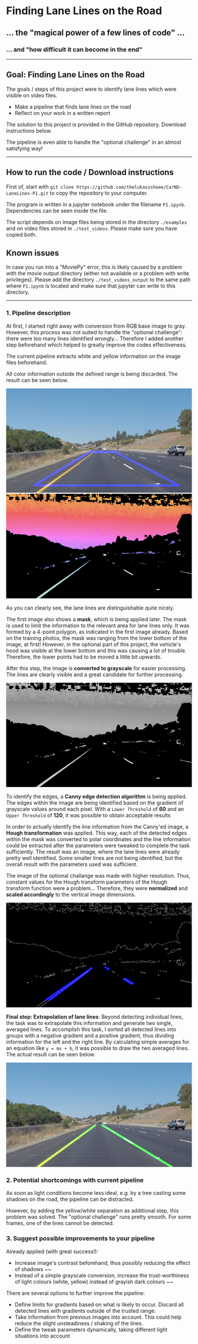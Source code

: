 # **Finding Lane Lines on the Road** 

## ... the "magical power of a few lines of code" ...
### ... and "how difficult it can become in the end" 

---

## Goal: Finding Lane Lines on the Road

The goals / steps of this project were to identify lane lines which were visible on video files. 

- Make a pipeline that finds lane lines on the road
- Reflect on your work in a written report

The solution to this project is provided in the GitHub repository. Download instructions below.

The pipeline is even able to handle the "optional challenge" in an almost satisfying way!


[//]: # (Image References)

[image10]: ./writeup_images/1_mask_solidYellowCurve.jpg "Original image"
[image11]: ./writeup_images/2_HLS_image_solidYellowCurve.jpg "HLS image"
[image12]: ./writeup_images/3_grayscale_solidYellowCurve.jpg "Grayscale image"
[image13]: ./writeup_images/4_canny_hough_solidYellowCurve.jpg "Canny"
[image14]: ./writeup_images/5_final_lines_solidYellowCurve.jpg "Final image"


[image1]: ./writeup_images/grayscale.jpg "Grayscale" 
[image2]: ./writeup_images/mask.jpg "Mask"
[image3]: ./writeup_images/canny.jpg "Detected edges"
[image4]: ./writeup_images/final.png "Interpolated lines"
[image5]: ./writeup_images/tree3.jpg "Tree"

---

## How to run the code / Download instructions
First of, start with `git clone https://github.com/thelukasssheee/CarND-LaneLines-P1.git` to copy the repository to your computer.

The program is written in a jupyter notebook under the filename `P1.ipynb`. Dependencies can be seen inside the file.

The script depends on image files being stored in the directory `./examples` and on video files stored in `./test_videos`. Please make sure you have copied both. 

## Known issues
In case you run into a "MoviePy" error, this is likely caused by a problem with the movie output directory (either not available or a problem with write privileges). Please add the directory `./test_videos_output` to the same path where `P1.ipynb` is located and make sure that jupyter can write to this directory.

---
### 1. Pipeline description

At first, I started right away with conversion from RGB base image to gray. However, this process was not suited to handle the "optional challenge": there were too many lines identified wrongly... Therefore I added another step beforehand which helped to greatly improve the codes effectiveness. 

The current pipeline extracts white and yellow information on the image files beforehand. 

All color information outside the defined range is being discarded. The result can be seen below. 

![Original base image][image10]
![HLS filter process][image11]

As you can clearly see, the lane lines are distinguishable quite nicely.

The first image also shows a **mask**, which is being applied later. The mask is used to limit the information to the relevant area for lane lines only. It was formed by a 4-point polygon, as indicated in the first image already. Based on the training photos, the mask was ranging from the lower bottom of the image, at first! However, in the optional part of this project, the vehicle's hood was visible at the lower bottom and this was causing a lot of trouble. Therefore, the lower points had to be moved a little bit upwards.  

After this step, the image is **converted to grayscale** for easier processing. The lines are clearly visible and a great candidate for further processing. 

![Grayscale Version][image12]

To identify the edges, a **Canny edge detection algorithm** is being applied. The edges within the image are being identified based on the gradient of grayscale values around each pixel. With a `Lower Threshold` of **60** and an `Upper Threshold` of **120**, it was possible to obtain acceptable results

In order to actually identify the line information from the Canny'ed image, a **Hough transformation** was applied. This way, each of the detected edges within the mask was converted to polar coordinates and the line information could be extracted after the parameters were tweaked to complete the task sufficiently. The result was an image, where the lane lines were already pretty well identified. Some smaller lines are not being identified, but the overall result with the parameters used was sufficient. 

The image of the optional challange was made with higher resolution. Thus, constant values for the Hough transform parameters of the Hough transform function were a problem... Therefore, they were **normalized** and **scaled accordingly** to the vertical image dimensions.

![Canny Hough][image13]

**Final step: Extrapolation of lane lines**: Beyond detecting individual lines, the task was to extrapolate this information and generate two single, averaged lines. To accomplish this task, I sorted all detected lines into groups with a negative gradient and a positive gradient, thus dividing information for the left and the right line. By calculating simple averages for an equation like `y = mx + b`, it was possible to draw the two averaged lines. The actual result can be seen below. 

![Final image, extrapolated lane lines][image14]


### 2. Potential shortcomings with current pipeline


As soon as light conditions become less ideal, e.g. by a tree casting some shadows on the road, the pipeline can be distracted. 

However, by adding the yellow/white separation as additional step, this problem was solved. The "optional challenge" runs pretty smooth. For some frames, one of the lines cannot be detected.  


### 3. Suggest possible improvements to your pipeline

Already applied (with great success!): 

* Increase image's contrast beforehand, thus possibly reducing the effect of shadows ~~
* Instead of a simple grayscale conversion, increase the trust-worthiness of light colours (white, yellow) instead of grayish dark colours ~~


There are several options to further improve the pipeline:

* Define limits for gradients based on what is likely to occur. Discard all detected lines with gradients outside of the trusted range.
* Take information from previous images into account. This could help reduce the slight unsteadiness / shaking of the lines.
* Define the tweak parameters dynamically, taking different light situations into account


